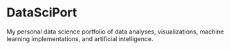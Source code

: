 # DataSciPort
My personal data science portfolio of data analyses, visualizations, machine learning implementations, and artificial intelligence.
